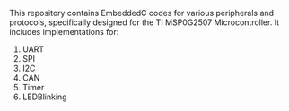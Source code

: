 This repository contains EmbeddedC codes for various peripherals and protocols, specifically designed for the TI MSP0G2507 Microcontroller. It includes implementations for: 
1. UART
2. SPI
3. I2C
4. CAN
5. Timer
6. LEDBlinking
